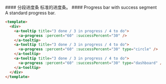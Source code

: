 <cn>
#### 分段进度条
标准的进度条。
</cn>

<us>
#### Progress bar with success segment
A standard progress bar.
</us>

```html
<template>
  <div>
    <a-tooltip title="3 done / 3 in progress / 4 to do">
      <a-progress :percent="60" :successPercent="30" />
    </a-tooltip>
    <a-tooltip title="3 done / 3 in progress / 4 to do">
      <a-progress :percent="60" :successPercent="30" type="circle" />
    </a-tooltip>
    <a-tooltip title="3 done / 3 in progress / 4 to do">
      <a-progress :percent="60" :successPercent="30" type="dashboard" />
    </a-tooltip>
  </div>
</template>
```
